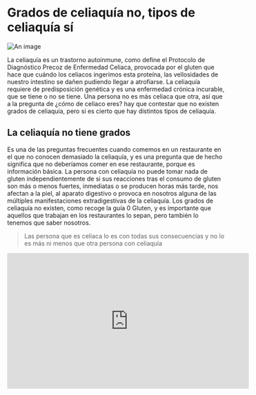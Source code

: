 # Grados de celiaquía no, tipos de celiaquía sí

![An image](https://celicidad.net/wp-content/uploads/2015/07/Grados-de-celiaquia.png)

La celiaquía es un trastorno autoinmune, como define el Protocolo de Diagnóstico Precoz de Enfermedad Celiaca,  provocada por el gluten que hace que cuándo los celiacos ingerimos esta proteína,  las vellosidades de nuestro intestino se dañen pudiendo llegar a atrofiarse. La celiaquía requiere de predisposición genética y es una enfermedad crónica incurable, que se tiene o no se tiene. Una persona no es más celiaca que otra, así que a la pregunta de ¿cómo de celiaco eres? hay que contestar que no existen grados de celiaquía, pero sí es cierto que hay distintos tipos de celiaquía.

## La celiaquía no tiene grados

Es una de las preguntas frecuentes cuando comemos en un restaurante en el que no conocen demasiado la celiaquía, y es una pregunta que de hecho significa que no deberíamos comer en ese restaurante, porque es información básica. La persona con celiaquía no puede tomar nada de gluten independientemente de si sus reacciones tras el consumo de gluten  son más o menos fuertes, inmediatas o se producen horas más tarde, nos afectan a la piel, al aparato digestivo o provoca en nosotros alguna de las múltiples manifestaciones extradigestivas de la celiaquía. Los grados de celiaquía no existen, como recoge la guía 0 Gluten,  y es importante que aquellos que trabajan en los restaurantes lo sepan, pero también lo tenemos que saber nosotros.

> Las persona que es celiaca lo es con todas sus consecuencias y no lo es más ni menos que otra persona con celiaquía

<iframe width="560" height="315" src="https://www.youtube.com/embed/61VO6zYEz7g" frameborder="0" allow="accelerometer; autoplay; encrypted-media; gyroscope; picture-in-picture" allowfullscreen></iframe>
